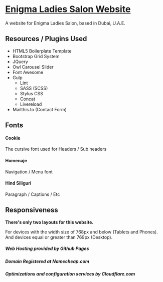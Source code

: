 # [Enigma Ladies Salon Website](https://enigmaladiessalon.com)

A website for Enigma Ladies Salon, based in Dubai, U.A.E.

## Resources / Plugins Used

* HTML5 Boilerplate Template
* Bootstrap Grid System
* JQuery
* Owl Carousel Slider
* Font Awesome
* Gulp
  * Lint
  * SASS (SCSS)
  * Stylus CSS
  * Concat
  * Livereload
* Mailthis.to (Contact Form)

## Fonts

#### Cookie
The cursive font used for Headers / Sub headers

#### Homenaje
Navigation / Menu font

#### Hind Siliguri
Paragraph / Captions / Etc


## Responsiveness

**There's only two layouts for this website.**

For devices with the width size of 768px and below (Tablets and Phones).
And devices equal or greater than 769px (Desktop).


##### Web Hosting provided by Github Pages
##### Domain Registered at Namecheap.com
##### Optimizations and configuration services by Cloudflare.com

